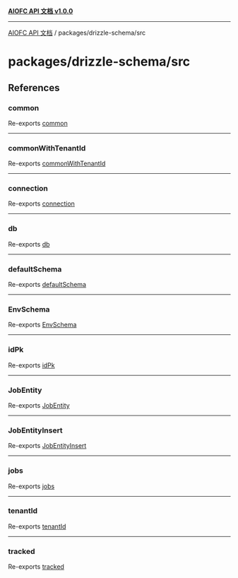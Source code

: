 [**AIOFC API 文档 v1.0.0**](../../../README.md)

***

[AIOFC API 文档](../../../modules.md) / packages/drizzle-schema/src

# packages/drizzle-schema/src

## References

### common

Re-exports [common](utils/entity.helpers/variables/common.md)

***

### commonWithTenantId

Re-exports [commonWithTenantId](utils/entity.helpers/variables/commonWithTenantId.md)

***

### connection

Re-exports [connection](db/functions/connection.md)

***

### db

Re-exports [db](db/variables/db.md)

***

### defaultSchema

Re-exports [defaultSchema](aiofc.schema/variables/defaultSchema.md)

***

### EnvSchema

Re-exports [EnvSchema](config/env/type-aliases/EnvSchema.md)

***

### idPk

Re-exports [idPk](utils/entity.helpers/variables/idPk.md)

***

### JobEntity

Re-exports [JobEntity](aiofc.schema/type-aliases/JobEntity.md)

***

### JobEntityInsert

Re-exports [JobEntityInsert](aiofc.schema/type-aliases/JobEntityInsert.md)

***

### jobs

Re-exports [jobs](aiofc.schema/variables/jobs.md)

***

### tenantId

Re-exports [tenantId](utils/entity.helpers/variables/tenantId.md)

***

### tracked

Re-exports [tracked](utils/entity.helpers/variables/tracked.md)
